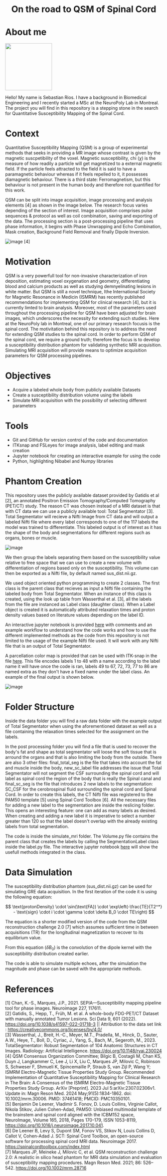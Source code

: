 # <div align="center">**On the road to QSM of Spinal Cord**</div>

# About me

<img src="https://github.com/sriosq/brainhack_project/assets/154398382/bd3f527b-5a37-43c0-84c3-9388cb66fca6" width="150" />

Hello! My name is Sebastian Rios. I have a background in Biomedical Engineering and I recently started a MSc at the NeuroPoly Lab in Montreal. The project you will find in this repository is a stepping stone in the search for Quantitative Susceptibility Mapping of the Spinal Cord.

# Context 

Quantitative Susceptibility Mapping (QSM) is a group of experimental methods that seeks in providing a MR image whose contrast is given by the magnetic suscpetibility of the voxel. Magnetic susceptibility, chi ($\chi$) is the measure of how readily a particle will get magnetized to a external magnetic field. If the particle feels attracted to the field it is said to have a paramagnetic behaviour whereas if it feels repelled to it, it possesses diamagnetic behaviour. There is a third state: Ferromagnetism, but this behaviour is not present in the human body and therefore not quantified for this work.

QSM can be split into image acquisition, image processing and analysis elements [4] as shown in the image below. The research focus varies depending of the section of interest. Image acquisition comprises pulse sequences & protocol as well as coil combination, saving and exporting of the data. The processing section is a post-processing pipeline that uses phase information, it begins with Phase Unwrapping and Echo Combination, Mask creation, Background Field Removal and finally Dipole Inversion. 

![image](https://github.com/sriosq/brainhack_project/assets/154398382/5b34d894-439f-4918-bc67-153d7e488527) [4]

# Motivation

QSM is a very powerfull tool for non-invasive characterization of iron deposition, estimating voxel oxygenation and geometry, differentiating blood and calcium products as well as studying demnyelinating lesions in white matter. But QSM is still a novel technique, Ithe International Society for Magnetic Resonance in Medicin (ISMRM) has recently published recommendations for implementing QSM for clinical research [4], but it is currently limted to brain analysis. Moreover, most of the parameters used throughout the processing pipeline for QSM have been adjusted for brain images, which underscores the necessity for extending such studies. Here at the NeuroPoly lab in Montreal, one of our primary research focusis is the spinal cord. The motivitation behind this repository is to address the need for extending QSM studies to the spinal cord. In order to perform QSM of the spinal cord, we require a ground truth; therefore the focus is to develop a susceptibility distribution phantom for validating synthetic MRI acquisition. Simulating MRI acquisition will provide means to optimize acquisition parameters for QSM processing pipelines.

# Objectives

* Acquire a labeled whole body from publicly available Datasets
* Create a susceptibility distribution volume using the labels
* Simulate MRI acquisition with the possibility of selecting different parameters

# Tools

* Git and GitHub for version control of the code and documentation
* ITKsnap and FSLeyes for image analysis, label editing and mask creation
* Jupyter notebook for creating an interactive example for using the code
* Python, highlighting Nibabel and Numpy libraries

# Phantom Creation

This repository uses the publicly available dataset provided by Gatidis et al [2], an annotated Positron Emission Tomography/Computed Tomography (PET/CT) study. The reason CT was chosen instead of a MRI dataset is that with CT data we can use a publicly available tool: Total Segmentator [3]. Total Segmentator will recieve a Nifti Image from CT data and will output a labeled Nifti file where every label corresponds to one of the 117 labels the model was trained to differentiate. This labeled output is of interest as it has the shape of the body and segmentations for different regions such as organs, bones or muscle.

![image](https://github.com/sriosq/brainhack_project/assets/154398382/43be17bb-e72d-496f-8dcd-53a5b5a790b7)

We then group the labels separating them based on the susceptibility value relative to free space that we can use to create a new volume with differentiation of regions based only on the susceptibility. This volume can then be exported as a Nifti file, by default named sus_dist.nii.gz.

We used object oriented python programming to create 2 classes. The first class is the parent class that recieves as input a Nifti file containing the labeled body from Total Segmentator. When an instance of this class is created, using the look up table from Wasserthal et al. [3], all the labels from the file are instanced as Label class (daughter class). When a Label object is created it is automatically attributed relaxation times and proton density values based on literature values depending on the label ID.

An interactive jupyter notebook is provided [here](interactive.ipynb) with comments and an example workflow to understand how the code works and how to use the different implemented methods as the code from this repository is not limited to the usage of the example Nifti file used. It will work with any Nifti file that is an output of Total Segmentator. 

A parcellation color map is provided that can be used with ITK-snap in the file [here](parcellation_itk.txt). This file encodes labels 1 to 48 with a name according to the label name it will have once the code is ran, labels 49 to 67, 72, 73, 77 to 86 are named extra as they don't have a fixed name under the label class. An example of the final output is shown below.

![image](https://github.com/sriosq/brainhack_project/assets/154398382/36e16ab6-0683-4455-bec4-4337bb7bb975)


# Folder Structure

Inside the data folder you will find a raw data folder with the example output of Total Segmentator when using the aforementioned dataset as well as a file containing the relaxation times selected for the assignment on the labels.
 
In the post processing folder you will find a file that is used to recover the body's fat and shape as total segmentator will loose the soft tissue that is arround the organs and that is also limiting the body from the outside. There are also 3 other files: final_total_seg is the file that takes into account the fat and muscle inside the body, new_sc_label file addresses the issue that Total Segmentator will not segment the CSF surrounding the spinal cord and will label as spinal cord the region of the body that is really the Spinal canal and final_sc_seg is the file that introduces 2 new labels to the segmentation: SC_CSF for the cerobrospinal fluid surrounding the spinal cord and Spinal Cord. In order to create this labels, the CT Nifti file was registered to the PAM50 template [5] using Spinal Cord Toolbox [6]. All the necessary files for adding a new label to the segmentation are inside the reslicing folder. This opens an interesting feature: one can add as many labels as desired. When creating and adding a new label it is imperative to select a number greater than 120 so that the label doesn't overlap with the already existing labels from total segmentation. 

The code is inside the simulate_mri folder. The Volume.py file contains the parent class that creates the labels by calling the SegmentationLabel class inside the label.py file. The interactive jupyter notebook [here](interactive.ipynb) will show the usefull methods integrated in the class.

# Data Simulation

The susceptibility distribution phantom (sus_dist.nii.gz) can be used for simulating GRE data acquisition. In the first iteration of the code it is using the following equation:

$$ \text{protonDensity} \cdot \sin(\text{FA}) \cdot \exp\left(-\frac{TE}{T2^*} - \text{sign} \cdot i \cdot \gamma \cdot \delta B_0 \cdot TE\right) $$

The equation is a shorter modified version of the code from the QSM reconstruction challenge 2.0 [7] which assumes sufficient time in between acquisitions (TR) for the longitudinal magnetization to recover to its equilibrium value.

From this equation ($\delta B_0$) is the convolution of the dipole kernel with the susceptibility distribution created earlier.

The code is able to simulate multiple echoes, after the simulation the magnitude and phase can be saved with the appropriate methods.



# References
[1] Chan, K.-S., Marques, J.P., 2021. SEPIA—Susceptibility mapping 
pipeline tool for phase images. Neuroimage 227, 117611. </br>
[2] Gatidis, S., Hepp, T., Früh, M. et al. A whole-body FDG-PET/CT Dataset with manually annotated Tumor Lesions. Sci Data 9, 601 (2022). https://doi.org/10.1038/s41597-022-01718-3 || Attribution to the data set link : https://creativecommons.org/licenses/by/4.0/ </br>
[3] Wasserthal, J., Breit, H.-C., Meyer, M.T., Pradella, M., Hinck, D., Sauter, A.W., Heye, T., Boll, D., Cyriac, J., Yang, S., Bach, M., Segeroth, M., 2023. TotalSegmentator: Robust Segmentation of 104 Anatomic Structures in CT Images. Radiology: Artificial Intelligence. https://doi.org/10.1148/ryai.230024 </br>
[4] QSM Consensus Organization Committee; Bilgic B, Costagli M, Chan KS, Duyn J, Langkammer C, Lee J, Li X, Liu C, Marques JP, Milovic C, Robinson S, Schweser F, Shmueli K, Spincemaille P, Straub S, van Zijl P, Wang Y; ISMRM Electro-Magnetic Tissue Properties Study Group. Recommended Implementation of Quantitative Susceptibility Mapping for Clinical Research in The Brain: A Consensus of the ISMRM Electro-Magnetic Tissue Properties Study Group. ArXiv [Preprint]. 2023 Jul 5:arXiv:2307.02306v1. Update in: Magn Reson Med. 2024 May;91(5):1834-1862. doi: 10.1002/mrm.30006. PMID: 37461418; PMCID: PMC10350101. </br>
[5] Benjamin De Leener, Vladimir S. Fonov, D. Louis Collins, Virginie Callot, Nikola Stikov, Julien Cohen-Adad, PAM50: Unbiased multimodal template of the brainstem and spinal cord aligned with the ICBM152 space, NeuroImage, Volume 165, 2018, Pages 170-179, ISSN 1053-8119, https://doi.org/10.1016/j.neuroimage.2017.10.041. </br>
[6] De Leener B, Levy S, Dupont SM, Fonov VS, Stikov N, Louis Collins D, Callot V, Cohen-Adad J. SCT: Spinal Cord Toolbox, an open-source software for processing spinal cord MRI data. Neuroimage 2017. https://spinalcordtoolbox.com/index.html </br>
[7] Marques JP, Meineke J, Milovic C, et al. QSM reconstruction challenge 2.0: A realistic in silico head phantom for MRI data simulation and evaluation of susceptibility mapping procedures. Magn Reson Med. 2021; 86: 526–542. https://doi.org/10.1002/mrm.28716 </br>
